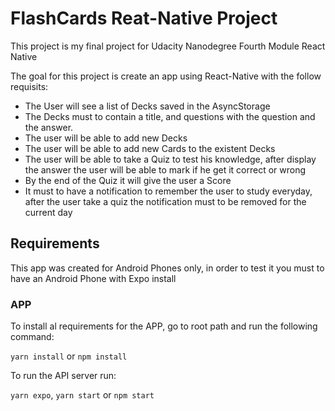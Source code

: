 # FlashCards Reat-Native Project

This project is my final project for Udacity Nanodegree Fourth Module React Native

The goal for this project is create an app using React-Native with the follow requisits:
  - The User will see a list of Decks saved in the AsyncStorage
  - The Decks must to contain a title, and questions with the question and the answer.
  - The user will be able to add new Decks
  - The user will be able to add new Cards to the existent Decks
  - The user will be able to take a Quiz to test his knowledge, after display the answer the user will be able to mark if he get it correct or wrong
  - By the end of the Quiz it will give the user a Score
  - It must to have a notification to remember the user to study everyday, after the user take a quiz the notification must to be removed for the current day

## Requirements

This app was created for Android Phones only, in order to test it you must to have an Android Phone with Expo install

### APP

To install al requirements for the APP, go to root path and run the following command:

`yarn install` or `npm install`

To run the API server run:

`yarn expo`, `yarn start` or `npm start`
